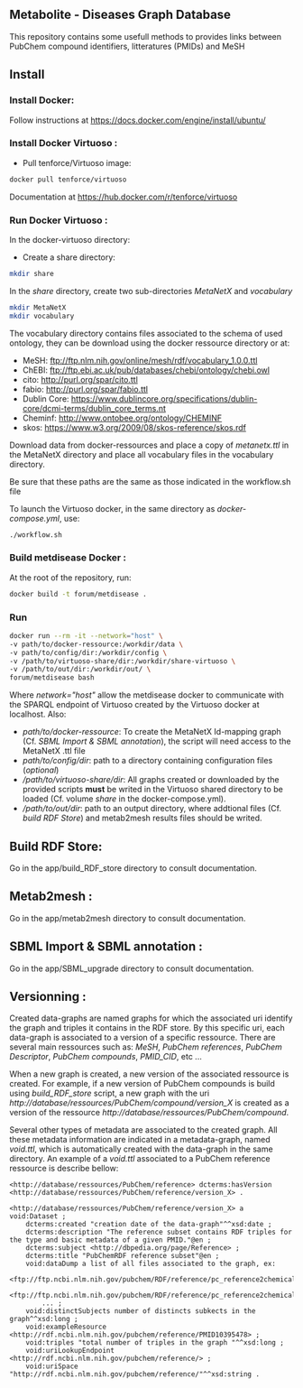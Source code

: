 ## Metabolite - Diseases Graph Database

This repository contains some usefull methods to provides links between PubChem compound identifiers, litteratures (PMIDs) and MeSH

## Install

### Install Docker:

Follow instructions at https://docs.docker.com/engine/install/ubuntu/

### Install Docker Virtuoso :

- Pull tenforce/Virtuoso image: 
```bash
docker pull tenforce/virtuoso
```
Documentation at https://hub.docker.com/r/tenforce/virtuoso

### Run Docker Virtuoso :

In the docker-virtuoso directory:
- Create a share directory:
```bash
mkdir share
```
In the *share* directory, create two sub-directories *MetaNetX* and *vocabulary*

```bash
mkdir MetaNetX
mkdir vocabulary
```
The vocabulary directory contains files associated to the schema of used ontology, they can be download using the docker ressource directory or at:

- MeSH: ftp://ftp.nlm.nih.gov/online/mesh/rdf/vocabulary_1.0.0.ttl
- ChEBI: ftp://ftp.ebi.ac.uk/pub/databases/chebi/ontology/chebi.owl
- cito: http://purl.org/spar/cito.ttl
- fabio: http://purl.org/spar/fabio.ttl
- Dublin Core: https://www.dublincore.org/specifications/dublin-core/dcmi-terms/dublin_core_terms.nt
- Cheminf: http://www.ontobee.org/ontology/CHEMINF
- skos: https://www.w3.org/2009/08/skos-reference/skos.rdf

Download data from docker-ressources and place a copy of *metanetx.ttl* in the MetaNetX directory and place all vocabulary files in the vocabulary directory.

Be sure that these paths are the same as those indicated in the workflow.sh file

To launch the Virtuoso docker, in the same directory as *docker-compose.yml*, use:
```bash
./workflow.sh
```

### Build metdisease Docker :

At the root of the repository, run:

```bash
docker build -t forum/metdisease .
```

### Run
```bash
docker run --rm -it --network="host" \
-v path/to/docker-ressource:/workdir/data \
-v path/to/config/dir:/workdir/config \
-v /path/to/virtuoso-share/dir:/workdir/share-virtuoso \
-v /path/to/out/dir:/workdir/out/ \
forum/metdisease bash
```
Where *network="host"* allow the metdisease docker to communicate with the SPARQL endpoint of Virtuoso created by the Virtuoso docker at localhost.
Also:
- *path/to/docker-ressource*: To create the MetaNetX Id-mapping graph (Cf. *SBML Import & SBML annotation*), the script will need access to the MetaNetX .ttl file
-  *path/to/config/dir*: path to a directory containing configuration files (*optional*)
-  */path/to/virtuoso-share/dir*: All graphs created or downloaded by the provided scripts **must** be writed in the Virtuoso shared directory to be loaded (Cf. volume *share* in the docker-compose.yml).
- */path/to/out/dir*: path to an output directory, where addtional files (Cf. *build RDF Store*) and metab2mesh results files should be writed.


## Build RDF Store:

Go in the app/build_RDF_store directory to consult documentation.

## Metab2mesh :

Go in the app/metab2mesh directory to consult documentation.

## SBML Import & SBML annotation :

Go in the app/SBML_upgrade directory to consult documentation.

## Versionning :

Created data-graphs are named graphs for which the associated uri identify the graph and triples it contains in the RDF store. By this specific uri, each data-graph is associated to a version of a specific ressource. There are several main ressources such as: *MeSH*, *PubChem references*, *PubChem Descriptor*, *PubChem compounds*, *PMID_CID*, etc ... 

When a new graph is created, a new version of the associated ressource is created. For example, if a new version of PubChem compounds is build using *build_RDF_store* script, a new graph with the uri *http://database/ressources/PubChem/compound/version_X* is created as a version of the ressource *http://database/ressources/PubChem/compound*.

Several other types of metadata are associated to the created graph. All these metadata information are indicated in a metadata-graph, named *void.ttl*, which is automatically created with the data-graph in the same directory. An example of a *void.ttl* associated to a PubChem reference ressource is describe bellow:
```
<http://database/ressources/PubChem/reference> dcterms:hasVersion <http://database/ressources/PubChem/reference/version_X> .

<http://database/ressources/PubChem/reference/version_X> a void:Dataset ;
    dcterms:created "creation date of the data-graph"^^xsd:date ;
    dcterms:description "The reference subset contains RDF triples for the type and basic metadata of a given PMID."@en ;
    dcterms:subject <http://dbpedia.org/page/Reference> ;
    dcterms:title "PubChemRDF reference subset"@en ;
    void:dataDump a list of all files associated to the graph, ex: 
        <ftp://ftp.ncbi.nlm.nih.gov/pubchem/RDF/reference/pc_reference2chemical_disease_000001.ttl.gz>,
        <ftp://ftp.ncbi.nlm.nih.gov/pubchem/RDF/reference/pc_reference2chemical_disease_000002.ttl.gz>,
        ... ;
    void:distinctSubjects number of distincts subkects in the graph^^xsd:long ;
    void:exampleResource <http://rdf.ncbi.nlm.nih.gov/pubchem/reference/PMID10395478> ;
    void:triples "total number of triples in the graph "^^xsd:long ;
    void:uriLookupEndpoint <http://rdf.ncbi.nlm.nih.gov/pubchem/reference/> ;
    void:uriSpace "http://rdf.ncbi.nlm.nih.gov/pubchem/reference/"^^xsd:string .
```